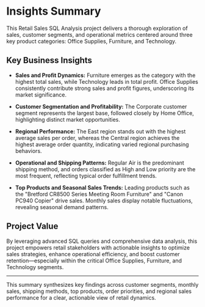 # Insights Summary
This Retail Sales SQL Analysis project delivers a thorough exploration of sales, customer segments, and operational metrics centered around three key product categories: Office Supplies, Furniture, and Technology.

## Key Business Insights

- **Sales and Profit Dynamics:** Furniture emerges as the category with the highest total sales, while Technology leads in total profit. Office Supplies consistently contribute strong sales and profit figures, underscoring its market significance.
  
- **Customer Segmentation and Profitability:** The Corporate customer segment represents the largest base, followed closely by Home Office, highlighting distinct market opportunities.

- **Regional Performance:** The East region stands out with the highest average sales per order, whereas the Central region achieves the highest average order quantity, indicating varied regional purchasing behaviors.

- **Operational and Shipping Patterns:** Regular Air is the predominant shipping method, and orders classified as High and Low priority are the most frequent, reflecting typical order fulfillment trends.

- **Top Products and Seasonal Sales Trends:** Leading products such as the "Bretford CR8500 Series Meeting Room Furniture" and "Canon PC940 Copier" drive sales. Monthly sales display notable fluctuations, revealing seasonal demand patterns.

## Project Value
By leveraging advanced SQL queries and comprehensive data analysis, this project empowers retail stakeholders with actionable insights to optimize sales strategies, enhance operational efficiency, and boost customer retention—especially within the critical Office Supplies, Furniture, and Technology segments.

---
This summary synthesizes key findings across customer segments, monthly sales, shipping methods, top products, order priorities, and regional sales performance for a clear, actionable view of retail dynamics.
